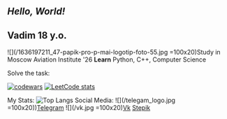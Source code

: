 ## _Hello, World!_
## Vadim 18 y.o.   
![](/1636197211_47-papik-pro-p-mai-logotip-foto-55.jpg =100x20)Study in Moscow Aviation Institute  '26
**Learn** Python, C++, Computer Science

Solve the task:

[![codewars](https://www.codewars.com/users/username/badges/large)](https://www.codewars.com/users/vadimsteshkin) 
[![LeetCode stats](https://leetcode-stats-six.vercel.app/api?username=vsteshkin2004&theme=dark)](https://github.com/KnlnKS/leetcode-stats)


My Stats:
![Top Langs](https://github-readme-stats.vercel.app/api/top-langs/?username=vadimsteshkin&theme=tokyonight)
Social Media:
![](/telegam_logo.jpg =100x20))[Telegram](https://t.me/vadim_steshkin)
![](/vk.jpg =100x20)[Vk](https://vk.com/yeah6)
[Stepik](https://stepik.org/users/61529033)
